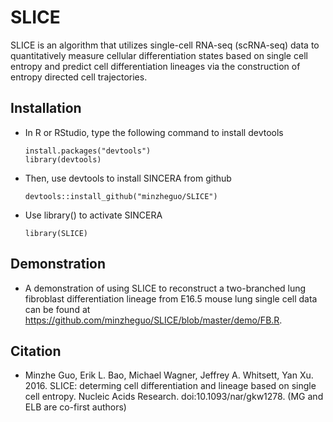 # SLICE

SLICE is an algorithm that utilizes single-cell RNA-seq (scRNA-seq) data to quantitatively measure cellular differentiation states based on single cell entropy and predict cell differentiation lineages via the construction of entropy directed cell trajectories.

## Installation

* In R or RStudio, type the following command to install devtools
  
  ```
  install.packages("devtools")
  library(devtools)
  ```
  
* Then, use devtools to install SINCERA from github
  
  ```
  devtools::install_github("minzheguo/SLICE")
  ```

* Use library() to activate SINCERA

  ```
  library(SLICE)
  ```

## Demonstration

* A demonstration of using SLICE to reconstruct a two-branched lung fibroblast differentiation lineage from E16.5 mouse lung single cell data can be found at https://github.com/minzheguo/SLICE/blob/master/demo/FB.R. 


## Citation


* Minzhe Guo, Erik L. Bao, Michael Wagner, Jeffrey A. Whitsett, Yan Xu. 2016. SLICE: determing cell differentiation and lineage based on single cell entropy. Nucleic Acids Research. doi:10.1093/nar/gkw1278. (MG and ELB are co-first authors) 
